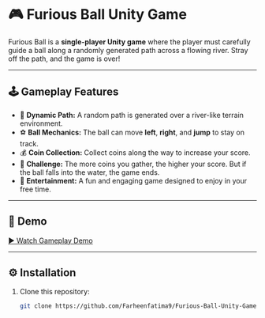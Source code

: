 # 🎮 Furious Ball Unity Game

Furious Ball is a **single-player Unity game** where the player must carefully guide a ball along a randomly generated path across a flowing river. Stray off the path, and the game is over!

---

## 🕹️ Gameplay Features
- 🌊 **Dynamic Path:** A random path is generated over a river-like terrain environment.  
- ⚽ **Ball Mechanics:** The ball can move **left**, **right**, and **jump** to stay on track.  
- 💰 **Coin Collection:** Collect coins along the way to increase your score.  
- 🎯 **Challenge:** The more coins you gather, the higher your score. But if the ball falls into the water, the game ends.  
- 🎉 **Entertainment:** A fun and engaging game designed to enjoy in your free time.  

---

## 🎥 Demo
[▶️ Watch Gameplay Demo](Recordings/movie_001.mp4)


---

## ⚙️ Installation
1. Clone this repository:  
   ```bash
   git clone https://github.com/Farheenfatima9/Furious-Ball-Unity-Game.git


